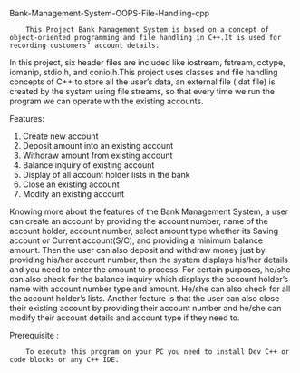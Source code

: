 Bank-Management-System-OOPS-File-Handling-cpp

        This Project Bank Management System is based on a concept of object-oriented programming and file handling in C++.It is used for recording customers’ account details. 
In this project, six header files are included like iostream, fstream, cctype, iomanip, stdio.h, and conio.h.This project uses classes and file handling concepts of C++ to store all the user’s data, an external file (.dat file) is created by the system using file streams, so that every time we run the program we can operate with the existing accounts.


Features:

  1. Create new account
  2. Deposit amount into an existing account
  3. Withdraw amount from existing account
  4. Balance inquiry of existing account
  5. Display of all account holder lists in the bank
  6. Close an existing account
  7. Modify an existing account


Knowing more about the features of the Bank Management System, a user can create an account by providing the account number, name of the account holder, account number, select amount type whether its Saving account or Current account(S/C), and providing a minimum balance amount. Then the user can also deposit and withdraw money just by providing his/her account number, then the system displays his/her details and you need to enter the amount to process. For certain purposes, he/she can also check for the balance inquiry which displays the account holder’s name with account number type and amount. He/she can also check for all the account holder’s lists. Another feature is that the user can also close their existing account by providing their account number and he/she can modify their account details and account type if they need to.


Prerequisite :

        To execute this program on your PC you need to install Dev C++ or code blocks or any C++ IDE.
